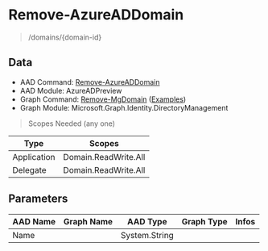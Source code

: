 # Remove-AzureADDomain

> /domains/{domain-id}

## Data

+ AAD Command: [Remove-AzureADDomain](https://docs.microsoft.com/en-us/powershell/module/AzureADPreview/Remove-AzureADDomain)
+ AAD Module: AzureADPreview
+ Graph Command: [Remove-MgDomain](https://docs.microsoft.com/en-us/powershell/module/Microsoft.Graph.Identity.DirectoryManagement/Remove-MgDomain) ([Examples](https://github.com/orgs/msgraph/discussions?discussions_q=Remove-MgDomain))
+ Graph Module: Microsoft.Graph.Identity.DirectoryManagement

> Scopes Needed (any one)

|Type|Scopes|
|---|---|
|Application|Domain.ReadWrite.All|
|Delegate|Domain.ReadWrite.All|

## Parameters

|AAD Name|Graph Name|AAD Type|Graph Type|Infos|
|---|---|---|---|---|
|Name||System.String|||

